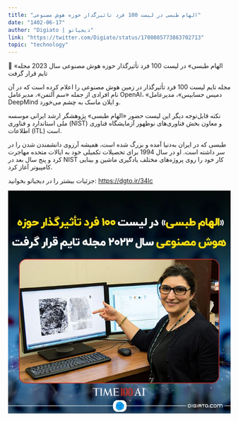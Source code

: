 ```yaml
---
title: "الهام طبسی در لیست 100 فرد تاثیرگذار حوزه هوش مصنوعی"
date: "1402-06-17"
author: "Digiato | دیجیاتو"
link: "https://twitter.com/Digiato/status/1700085773863702713"
topic: "technology"
---
```


💯 «الهام طبسی» در لیست 100 فرد تأثیرگذار حوزه هوش مصنوعی سال 2023 مجله تایم قرار گرفت

مجله تایم لیست 100 فرد تأثیرگذار در زمین هوش مصنوعی را اعلام کرده است که در آن نام افرادی از جمله «سم آلتمن»، مدیرعامل OpenAI، «دمیس حسابیس»، مدیرعامل DeepMind و ایلان ماسک به چشم می‌خورد.

نکته قابل‌توجه دیگر این لیست حضور «الهام طبسی» پژوهشگر ارشد ایرانی موسسه ملی استاندارد و فناوری (NIST) و معاون بخش فناوری‌های نوظهور آزمایشگاه فناوری اطلاعات (ITL) است.

طبسی که در ایران به‌دنیا آمده و بزرگ شده است، همیشه آرزوی دانشمندن شدن را در سر داشته است. او در سال 1994 برای تحصیلات تکمیلی خود به ایالات متحده مهاجرت کرد و پنج سال بعد در NIST کار خود را روی پروژه‌های مختلف یادگیری ماشین و بینایی کامپیوتر آغاز کرد.

جزئیات بیشتر را در دیجیاتو بخوانید: https://dgto.ir/34lc

![الهام طبسی در لیست 100 فرد تاثیرگذار حوزه هوش مصنوعی](./Elham-Tabasi.webp)
